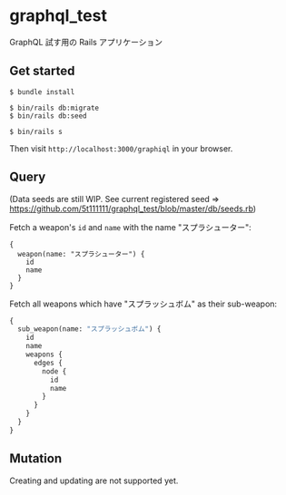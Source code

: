 # graphql_test

GraphQL 試す用の Rails アプリケーション

## Get started

```
$ bundle install
```

```
$ bin/rails db:migrate
$ bin/rails db:seed
```

```
$ bin/rails s
```

Then visit `http://localhost:3000/graphiql` in your browser.

## Query

(Data seeds are still WIP. See current registered seed => https://github.com/5t111111/graphql_test/blob/master/db/seeds.rb)

Fetch a weapon's `id` and `name` with the name "スプラシューター":

```
{
  weapon(name: "スプラシューター") {
    id
    name
  }
}
```


Fetch all weapons which have "スプラッシュボム" as their sub-weapon:

```graphql
{
  sub_weapon(name: "スプラッシュボム") {
    id
    name
    weapons {
      edges {
        node {
          id
          name
        }
      }
    }
  }
}
```

## Mutation

Creating and updating are not supported yet.
